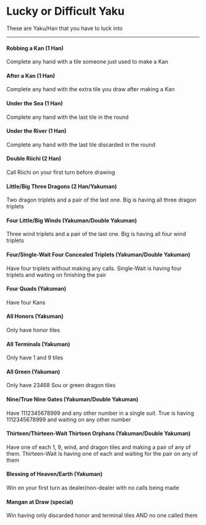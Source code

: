 # Lucky or Difficult Yaku

These are Yaku/Han that you have to luck into

---

#### Robbing a Kan (1 Han)
Complete any hand with a tile someone just used to make a Kan

#### After a Kan (1 Han)
Complete any hand with the extra tile you draw after making a Kan

#### Under the Sea (1 Han)
Complete any hand with the last tile in the round

#### Under the River (1 Han)
Complete any hand with the last tile discarded in the round

#### Double Riichi (2 Han)
Call Riichi on your first turn before drawing

#### Little/Big Three Dragons (2 Han/Yakuman)
Two dragon triplets and a pair of the last one.  Big is having all three dragon triplets

#### Four Little/Big Winds (Yakuman/Double Yakuman)
Three wind triplets and a pair of the last one.  Big is having all four wind triplets

#### Four/Single-Wait Four Concealed Triplets (Yakuman/Double Yakuman)
Have four triplets without making any calls.  Single-Wait is having four triplets
and waiting on finishing the pair

#### Four Quads (Yakuman)
Have four Kans

#### All Honors (Yakuman)
Only have honor tiles

#### All Terminals (Yakuman)
Only have 1 and 9 tiles

#### All Green (Yakuman)
Only have 23468 Sou or green dragon tiles

#### Nine/True Nine Gates (Yakuman/Double Yakuman)
Have 1112345678999 and any other number in a single suit.  True is having
1112345678999 and waiting on any other number

#### Thirteen/Thirteen-Wait Thirteen Orphans (Yakuman/Double Yakuman)
Have one of each 1, 9, wind, and dragon tiles and making a pair of any of them.
Thirteen-Wait is having one of each and waiting for the pair on any of them

#### Blessing of Heaven/Earth (Yakuman)
Win on your first turn as dealer/non-dealer with no calls being made

#### Mangan at Draw (special)
Win having only discarded honor and terminal tiles AND no one called them
